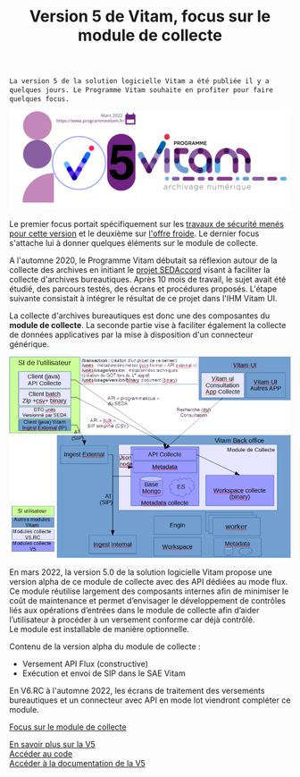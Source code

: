 ﻿---
layout: post
title: Version 5 de Vitam, focus sur le module de collecte
---

    La version 5 de la solution logicielle Vitam a été publiée il y a quelques jours. Le Programme Vitam souhaite en profiter pour faire quelques focus.

![Logos](/public/images/v5-une.png)

Le premier focus portait spécifiquement sur les [travaux de sécurité menés pour cette version](https://www.programmevitam.fr/2022/04/20/Version5-focus-securite/) et le deuxième sur [l'offre froide](https://www.programmevitam.fr/2022/04/22/Version5-focus-offre-froide/). Le dernier focus s'attache lui à donner quelques éléments sur le module de collecte.

A l'automne 2020, le Programme Vitam débutait sa réflexion autour de la collecte des archives en initiant le [projet SEDAccord](https://www.programmevitam.fr/2021/06/11/SEDAccord_presentation_IAW21/) visant à faciliter la collecte d'archives bureautiques. Après 10 mois de travail, le sujet avait été étudié, des parcours testés, des écrans et procédures proposés. 
L'étape suivante consistait à intégrer le résultat de ce projet dans l'IHM Vitam UI. 

La collecte d'archives bureautiques est donc une des composantes du **module de collecte**. La seconde partie vise à faciliter également la collecte de données applicatives par la mise à disposition d'un connecteur générique.

![Logos](/public/images/module_collecte.png)

En mars 2022, la version 5.0 de la solution logicielle Vitam propose une version alpha de ce module de collecte avec des API dédiées au mode flux.  
Ce module réutilise largement des composants internes afin de minimiser le coût
de maintenance et permet d’envisager le développement de contrôles liés aux
opérations d’entrées dans le module de collecte afin d’aider l’utilisateur à procéder à un versement conforme car déjà contrôlé.  
Le module est installable de manière optionnelle.

Contenu de la version alpha du module de collecte :
- Versement API Flux (constructive)
- Exécution et envoi de SIP dans le SAE Vitam

En V6.RC à l'automne 2022, les écrans de traitement des versements bureautiques et un connecteur avec API en mode lot viendront compléter ce module.
  
[Focus sur le module de collecte](/public/images/V5_module_collecte_focus.PNG)
    

[En savoir plus sur la V5](http://www.programmevitam.fr/2022/04/13/Version5/)  
[Accéder au code](http://www.programmevitam.fr/pages/ressources/)  
[Accéder à la documentation de la V5](http://www.programmevitam.fr/pages/documentation/)